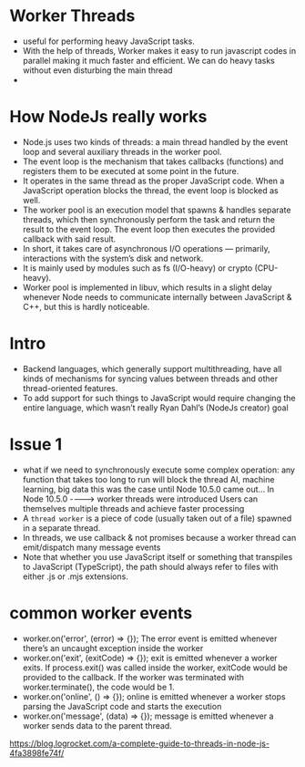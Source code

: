# Worker Threads
- useful for performing heavy JavaScript tasks. 
- With the help of threads, Worker makes it easy to run javascript codes in parallel 
    making it much faster and efficient. 
    We can do heavy tasks without even disturbing the main thread
- 

# How NodeJs really works
- Node.js uses two kinds of threads: 
    a main thread handled by the event loop 
    and several auxiliary threads in the worker pool.
- The event loop is the mechanism that takes callbacks (functions) and registers them to be executed at some point in the future. 
- It operates in the same thread as the proper JavaScript code. 
    When a JavaScript operation blocks the thread, the event loop is blocked as well.
- The worker pool is an execution model that spawns & handles separate threads, 
    which then synchronously perform the task and return the result to the event loop. 
    The event loop then executes the provided callback with said result.
- In short, it takes care of asynchronous I/O operations — primarily, interactions with the system’s disk and network. 
- It is mainly used by modules such as fs (I/O-heavy) or crypto (CPU-heavy). 
- Worker pool is implemented in libuv, 
    which results in a slight delay whenever Node needs to communicate internally between JavaScript & C++, but this is hardly noticeable.

# Intro
- Backend languages, which generally support multithreading, 
    have all kinds of mechanisms for syncing values between threads and other thread-oriented features. 
- To add support for such things to JavaScript would require changing the entire language, 
    which wasn’t really Ryan Dahl’s (NodeJs creator) goal



# Issue 1
- what if we need to synchronously execute some complex operation: 
    any function that takes too long to run will block the thread
    AI, machine learning, big data
    this was the case until Node 10.5.0 came out... In Node 10.5.0 ----> worker threads were introduced
    Users can themselves multiple threads and achieve faster processing
- A `thread worker` is a piece of code (usually taken out of a file) spawned in a separate thread.
- In threads, we use callback & not promises because
    a worker thread can emit/dispatch many message events
- Note that whether you use JavaScript itself or something that transpiles to JavaScript (TypeScript), 
    the path should always refer to files with either .js or .mjs extensions.

# common worker events
- worker.on('error', (error) => {});
    The error event is emitted whenever there’s an uncaught exception inside the worker
- worker.on('exit', (exitCode) => {});
    exit is emitted whenever a worker exits. 
    If process.exit() was called inside the worker, exitCode would be provided to the callback. 
    If the worker was terminated with worker.terminate(), the code would be 1.
- worker.on('online', () => {});
    online is emitted whenever a worker stops parsing the JavaScript code and starts the execution
- worker.on('message', (data) => {});
    message is emitted whenever a worker sends data to the parent thread.

https://blog.logrocket.com/a-complete-guide-to-threads-in-node-js-4fa3898fe74f/



